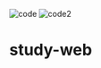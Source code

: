![code](https://user-images.githubusercontent.com/58683199/192308195-5b141b35-c4b4-4058-b151-87cfdfc2a04e.png)
![code2](https://user-images.githubusercontent.com/58683199/192308202-2dd9c21b-3d6c-43c8-b93b-4b1cd4fdee49.png)
# study-web
